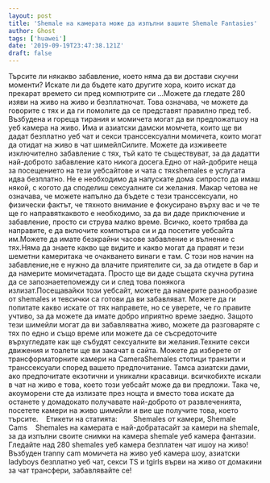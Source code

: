 ```yaml
---
layout: post
title: 'Shemale на камерата може да изпълни вашите Shemale Fantasies'
author: Ghost
tags: ['huawei']
date: '2019-09-19T23:47:38.121Z'
draft: false
---
```


Търсите ли някакво забавление, което няма да ви достави скучни моменти? Искате ли да бъдете като другите хора, които искат да прекарат времето си пред компютрите си ...Можете да гледате 280 изяви на живо на живо и безплатночат. Това означава, че можете да говорите с тях и да ги помолите да се представят правилно пред теб. Възбудена и гореща тирания и момичета могат да ви предложатшоу на уеб камера на живо. Има и азиатски дамски момчета, които ще ви дадат безплатно уеб чат и секси транссексуални момичета, които могат да отидат на живо в чат шимейлСилите. Можете да изживеете изключително забавление с тях, тъй като те съществуват, за да дадатти най-доброто забавление като никога досега.Едно от най-добрите неща за посещението на тези уебсайтове и чата с тяхshemales е услугата идва безплатно. Не е необходимо да напускате дома сипросто да имаш някой, с когото да споделиш сексуалните си желания. Макар четова не означава, че можете напълно да бъдете с тези транссексуали, но физически фактът, че тяхното внимание е фокусирано върху вас и че те ще го направяткаквото е необходимо, за да ви даде приключение и забавление, просто си струва малко време. Всичко, което трябва да направите, е да включите компютъра си и да посетите уебсайта им.Можете да имате безкрайни часове забавление и вълнение с тях.Няма да знаете какво ще видите и какво могат да правят и тези шеметни камеритака че очакването винаги е там. С този нов начин на забавление,не е нужно да влачите приятелите си, за да отидете в бар и да намерите момичетадата. Просто ще ви даде същата скучна рутина да се запознаетепомежду си и след това понякога излизат.Посещавайки този уебсайт, можете да намерите разнообразие от shemales и тевсички са готови да ви забавляват. Можете да ги попитате какво искате от тях направете, но се уверете, че го правите учтиво, за да можете да имате добро иприятно време заедно. Защото тези шимейли могат да ви забавляватна живо, можете да разговаряте с тях по едно и също време или можете да се съсредоточите върхугледате как ще събудят сексуалните ви желания.Техните секси движения и тоалети ще ви закачат в сайта. Можете да изберете от трансформаторните камери на CameraShemales стотици транзити и транссексуали според вашето предпочитание. Тамса азиатски дами, ако предпочитате екзотични и уникални красавици. всичкобихте искали в чат на живо е това, което този уебсайт може да ви предложи. Така че, акоуморени сте да излизате през нощта и вместо това искате да останете у домадокато получавате най-доброто от развлеченията, посетете камери на живо шимейли и вие ще получите това, което търсите.    Етикети на статията:        Shemales от камери, Shemale Cams    Shemales на камерата е най-добратасайт за камери на shemale, за да изпълни своите снимки на камера shemale уеб камера фантазии. Гледайте над 280 shemales уеб камера безплатен чат ишоу на живо! Възбуден tranny cam момичета на живо уеб камера шоу, азиатски ladyboys безплатно уеб чат, секси TS и tgirls върви на живо от домакини за чат трансфери, забавлявайте се!
